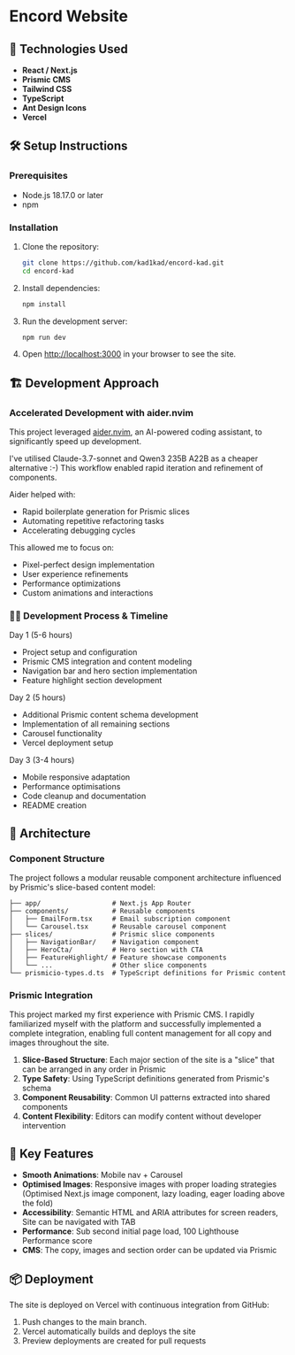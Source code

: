 # Encord Website

## 🚀 Technologies Used

- **React / Next.js**
- **Prismic CMS**
- **Tailwind CSS**
- **TypeScript**
- **Ant Design Icons**
- **Vercel**

## 🛠️ Setup Instructions

### Prerequisites

- Node.js 18.17.0 or later
- npm

### Installation

1. Clone the repository:

   ```bash
   git clone https://github.com/kad1kad/encord-kad.git
   cd encord-kad
   ```

2. Install dependencies:

   ```bash
   npm install
   ```

3. Run the development server:

   ```bash
   npm run dev
   ```

4. Open [http://localhost:3000](http://localhost:3000) in your browser to see the site.

## 🏗️ Development Approach

### Accelerated Development with aider.nvim

This project leveraged [aider.nvim](https://github.com/joshuavial/aider.nvim), an AI-powered coding assistant, to significantly speed up development.

I've utilised Claude-3.7-sonnet and Qwen3 235B A22B as a cheaper alternative :-)
This workflow enabled rapid iteration and refinement of components.

Aider helped with:

- Rapid boilerplate generation for Prismic slices
- Automating repetitive refactoring tasks
- Accelerating debugging cycles

This allowed me to focus on:

- Pixel-perfect design implementation
- User experience refinements
- Performance optimizations
- Custom animations and interactions

### 👨‍💻 Development Process & Timeline

Day 1 (5-6 hours)

- Project setup and configuration
- Prismic CMS integration and content modeling
- Navigation bar and hero section implementation
- Feature highlight section development

Day 2 (5 hours)

- Additional Prismic content schema development
- Implementation of all remaining sections
- Carousel functionality
- Vercel deployment setup

Day 3 (3-4 hours)

- Mobile responsive adaptation
- Performance optimisations
- Code cleanup and documentation
- README creation

## 📐 Architecture

### Component Structure

The project follows a modular reusable component architecture influenced by Prismic's slice-based content model:

```
├── app/                  # Next.js App Router
├── components/           # Reusable components
│   ├── EmailForm.tsx     # Email subscription component
│   └── Carousel.tsx      # Reusable carousel component
├── slices/               # Prismic slice components
│   ├── NavigationBar/    # Navigation component
│   ├── HeroCta/          # Hero section with CTA
│   ├── FeatureHighlight/ # Feature showcase components
│   └── ...               # Other slice components
└── prismicio-types.d.ts  # TypeScript definitions for Prismic content
```

### Prismic Integration

This project marked my first experience with Prismic CMS.
I rapidly familiarized myself with the platform and successfully implemented a complete integration, enabling full content management for all copy and images throughout the site.

1. **Slice-Based Structure**: Each major section of the site is a "slice" that can be arranged in any order in Prismic
2. **Type Safety**: Using TypeScript definitions generated from Prismic's schema
3. **Component Reusability**: Common UI patterns extracted into shared components
4. **Content Flexibility**: Editors can modify content without developer intervention

## 🧩 Key Features

- **Smooth Animations**: Mobile nav + Carousel
- **Optimised Images**: Responsive images with proper loading strategies (Optimised Next.js image component, lazy loading, eager loading above the fold)
- **Accessibility**: Semantic HTML and ARIA attributes for screen readers, Site can be navigated with TAB
- **Performance**: Sub second initial page load, 100 Lighthouse Performance score
- **CMS**: The copy, images and section order can be updated via Prismic

## 📦 Deployment

The site is deployed on Vercel with continuous integration from GitHub:

1. Push changes to the main branch.
2. Vercel automatically builds and deploys the site
3. Preview deployments are created for pull requests
